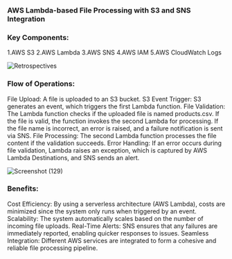 ### AWS Lambda-based File Processing with S3 and SNS Integration

### Key Components:
1.AWS S3
2.AWS Lambda
3.AWS SNS
4.AWS IAM
5.AWS CloudWatch Logs

![Retrospectives](https://github.com/user-attachments/assets/b3196854-5872-47f6-bea4-5e7e47aeb2c5)


### Flow of Operations:
File Upload: A file is uploaded to an S3 bucket.
S3 Event Trigger: S3 generates an event, which triggers the first Lambda function.
File Validation: The Lambda function checks if the uploaded file is named products.csv.
If the file is valid, the function invokes the second Lambda for processing.
If the file name is incorrect, an error is raised, and a failure notification is sent via SNS.
File Processing: 
The second Lambda function processes the file content if the validation succeeds.
Error Handling:
If an error occurs during file validation, Lambda raises an exception, which is captured by AWS Lambda Destinations, and SNS sends an alert.

![Screenshot (129)](https://github.com/user-attachments/assets/087ae6ee-962e-4155-9ba6-54842a5ef897)


### Benefits:
Cost Efficiency: By using a serverless architecture (AWS Lambda), costs are minimized since the system only runs when triggered by an event.
Scalability: The system automatically scales based on the number of incoming file uploads.
Real-Time Alerts: SNS ensures that any failures are immediately reported, enabling quicker responses to issues.
Seamless Integration: Different AWS services are integrated to form a cohesive and reliable file processing pipeline.

